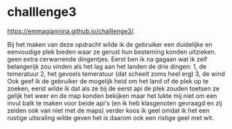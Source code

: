 # challlenge3
https://emmagiannina.github.io/challlenge3/.

Bij het maken van deze opdracht wilde ik de gebruiker een duidelijke en eenvoudige plek bieden waar ze gerust hun besteming konden uitzieken. geen extra cerwarrende dingentjes. Eerst ben ik na gagaan wat ik zelf belangerijk zou vinden als het lag aan het landen de drie dingen:
1, de temeratuur 
2, het gevoels temeratuur (dat scheelt zoms heel erg)
3, de wind
Ook geef ik de gebruiker de mogelijk heid om het land of de plek op te zoeken, eerst wilde ik dat als ze bij de eerst api de plek zouden toetsen ze gelijk het weer en de map konden bekijken maar het lukte mij niet om een invul balk te maken voor beide api's (en ik heb klasgenoten gevraagd en zij zeiden ook van niet met de maps)
verder koos ik geel omdat ik het een rustige uitsraling wilde geven het is daarom ook een ristige geel met wit. 
